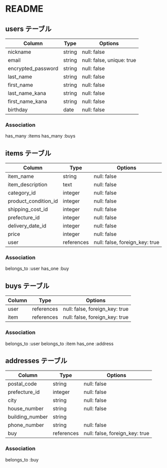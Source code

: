 # README

## users テーブル

| Column                 | Type   | Options                   |
| ------------------     | ------ | ------------------------- |
| nickname               | string | null: false               |
| email                  | string | null: false, unique: true | 
| encrypted_password     | string | null: false               |
| last_name              | string | null: false               |
| first_name             | string | null: false               |
| last_name_kana         | string | null: false               |
| first_name_kana        | string | null: false               |
| birthday               | date   | null: false               |

### Association
has_many :items
has_many :buys



## items テーブル

| Column               | Type       | Options                        |
| ------               | ------     | ------------                   |
| item_name            | string     | null: false                    |
| item_description     | text       | null: false                    |
| category_id          | integer    | null: false                    |
| product_condition_id | integer    | null: false                    |
| shipping_cost_id     | integer    | null: false                    |
| prefecture_id        | integer    | null: false                    |
| delivery_date_id     | integer    | null: false                    |
| price                | integer    | null: false                    |
| user                 | references | null: false, foreign_key: true |

### Association
belongs_to :user
has_one :buy


## buys テーブル

| Column    | Type       | Options                        |
| ------    | ---------- | ------------                   |
| user      | references | null: false, foreign_key: true |
| item      | references | null: false, foreign_key: true |

### Association
belongs_to :user
belongs_to :item
has_one :address


## addresses テーブル

| Column             | Type       | Options                        |
| ------             | ---------- | ------------                   |
| postal_code        | string     | null: false                    |
| prefecture_id      | integer    | null: false                    |
| city               | string     | null: false                    |
| house_number       | string     | null: false                    |
| building_number    | string     |                                |
| phone_number       | string     | null: false                    |
| buy                | references | null: false, foreign_key: true |

### Association
belongs_to :buy
